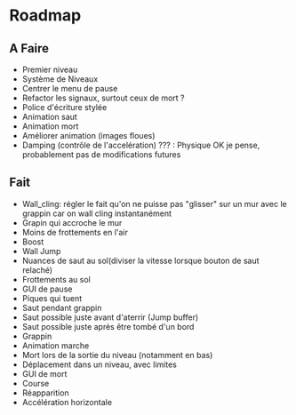 # Roadmap

## A Faire
* Premier niveau
* Système de Niveaux
* Centrer le menu de pause
* Refactor les signaux, surtout ceux de mort ?
* Police d'écriture stylée
* Animation saut
* Animation mort
* Améliorer animation (images floues)
* Damping (contrôle de l'accelération) ??? : Physique OK je pense, probablement pas de modifications futures

## Fait
* Wall_cling: régler le fait qu'on ne puisse pas "glisser" sur un mur avec le grappin car on wall cling instantanément
* Grapin qui accroche le mur
* Moins de frottements en l'air
* Boost
* Wall Jump
* Nuances de saut au sol(diviser la vitesse lorsque bouton de saut relaché)
* Frottements au sol 
* GUI de pause
* Piques qui tuent
* Saut pendant grappin
* Saut possible juste avant d'aterrir (Jump buffer)
* Saut possible juste après être tombé d'un bord
* Grappin
* Animation marche 
* Mort lors de la sortie du niveau (notamment en bas)
* Déplacement dans un niveau, avec limites
* GUI de mort
* Course
* Réapparition
* Accélération horizontale

